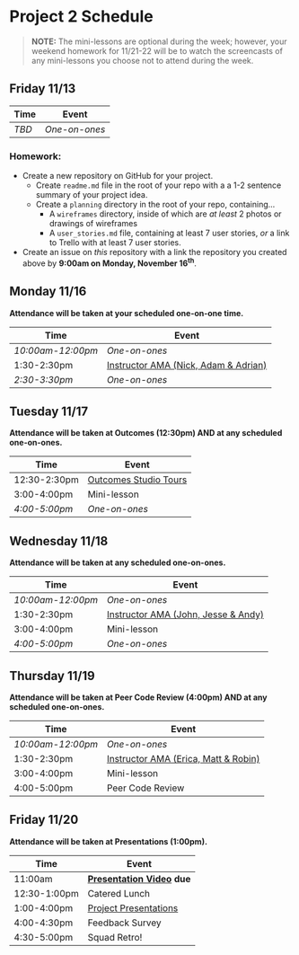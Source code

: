 # Project 2 Schedule

> **NOTE:** The mini-lessons are optional during the week; however, your weekend homework for 11/21-22 will be to watch the screencasts of any mini-lessons you choose not to attend during the week.

## Friday 11/13

| Time | Event |
|------|-------|
|*TBD*|*One-on-ones*|

### Homework:

- Create a new repository on GitHub for your project.
  - Create `readme.md` file in the root of your repo with a a 1-2 sentence summary of your project idea.
  - Create a `planning` directory in the root of your repo, containing...
    - A `wireframes` directory, inside of which are *at least* 2 photos or drawings of wireframes
    - A `user_stories.md` file, containing at least 7 user stories, *or* a link to Trello with at least 7 user stories.
- Create an issue on *this* repository with a link the repository you created above by **9:00am on Monday, November 16<sup>th</sup>**.


## Monday 11/16
**Attendance will be taken at your scheduled one-on-one time.**

| Time | Event |
|------|-------|
|*10:00am-12:00pm*|*One-on-ones*|
| 1:30-2:30pm  | [Instructor AMA (Nick, Adam & Adrian)](./amas.md)|
|*2:30-3:30pm*|*One-on-ones*|

## Tuesday 11/17

**Attendance will be taken at Outcomes (12:30pm) AND at any scheduled one-on-ones.**

| Time | Event |
|------|-------|
| 12:30-2:30pm | [Outcomes Studio Tours](https://docs.google.com/spreadsheets/u/1/d/15-qrBUoz72aJxQnNnlZfmG4Akhy25p-AYwtCXQKpGSY/edit#gid=0) |
| 3:00-4:00pm | Mini-lesson |
|*4:00-5:00pm*|*One-on-ones*|

## Wednesday 11/18

**Attendance will be taken at any scheduled one-on-ones.**

| Time | Event |
|------|-------|
|*10:00am-12:00pm*|*One-on-ones*|
| 1:30-2:30pm  | [Instructor AMA (John, Jesse & Andy)](./amas.md)|
| 3:00-4:00pm | Mini-lesson |
|*4:00-5:00pm*|*One-on-ones*|

## Thursday 11/19

**Attendance will be taken at Peer Code Review (4:00pm) AND at any scheduled one-on-ones.**

| Time | Event |
|------|-------|
|*10:00am-12:00pm*|*One-on-ones*|
| 1:30-2:30pm  | [Instructor AMA (Erica, Matt & Robin)](./amas.md)|
| 3:00-4:00pm | Mini-lesson |
| 4:00-5:00pm | Peer Code Review |



## Friday 11/20

**Attendance will be taken at Presentations (1:00pm).**

| Time | Event |
|------|-------|
| 11:00am | **[Presentation Video](./presentations.md) due** |
| 12:30-1:00pm | Catered Lunch |
| 1:00-4:00pm  | [Project Presentations](presentations.md)|
| 4:00-4:30pm | Feedback Survey |
| 4:30-5:00pm | Squad Retro! |
